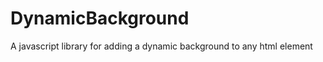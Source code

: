 DynamicBackground
=================

A javascript library for adding a dynamic background to any html element
